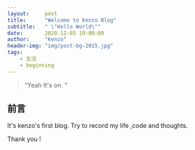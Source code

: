 ```yaml
---
layout:     post
title:      "Welcome to Kenzo Blog"
subtitle:   " \"Hello World\""
date:       2020-12-03 19:00:00
author:     "Kenzo"
header-img: "img/post-bg-2015.jpg"
tags:
    - 生活
    - beginning
---
```


> “Yeah It's on. ”


## 前言

It's kenzo's first blog.
Try to record my life ,code and thoughts.

Thank you !

